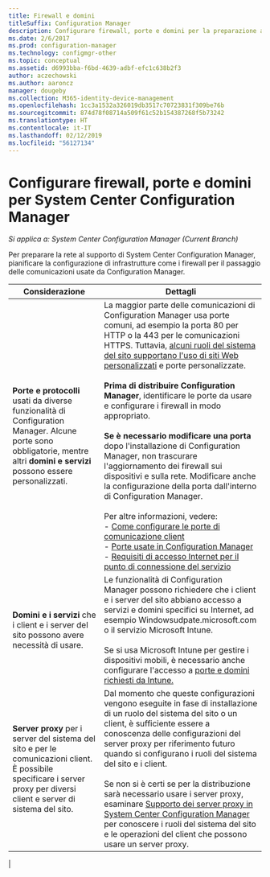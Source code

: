 ```yaml
---
title: Firewall e domini
titleSuffix: Configuration Manager
description: Configurare firewall, porte e domini per la preparazione alle comunicazioni di System Center Configuration Manager.
ms.date: 2/6/2017
ms.prod: configuration-manager
ms.technology: configmgr-other
ms.topic: conceptual
ms.assetid: d6993bba-f6bd-4639-adbf-efc1c638b2f3
author: aczechowski
ms.author: aaroncz
manager: dougeby
ms.collection: M365-identity-device-management
ms.openlocfilehash: 1cc3a1532a326019db3517c70723831f309be76b
ms.sourcegitcommit: 874d78f08714a509f61c52b154387268f5b73242
ms.translationtype: HT
ms.contentlocale: it-IT
ms.lasthandoff: 02/12/2019
ms.locfileid: "56127134"
---
```

# <a name="set-up-firewalls-ports-and-domains-for-system-center-configuration-manager"></a>Configurare firewall, porte e domini per System Center Configuration Manager

*Si applica a: System Center Configuration Manager (Current Branch)*

Per preparare la rete al supporto di System Center Configuration Manager, pianificare la configurazione di infrastrutture come i firewall per il passaggio delle comunicazioni usate da Configuration Manager.  

|Considerazione|Dettagli|  
|-------------------|-------------|  
|**Porte e protocolli** usati da diverse funzionalità di Configuration Manager. Alcune porte sono obbligatorie, mentre altri **domini e servizi** possono essere personalizzati.|La maggior parte delle comunicazioni di Configuration Manager usa porte comuni, ad esempio la porta 80 per HTTP o la 443 per le comunicazioni HTTPS. Tuttavia, [alcuni ruoli del sistema del sito supportano l'uso di siti Web personalizzati](/sccm/core/plan-design/network/websites-for-site-system-servers) e porte personalizzate.<br /><br /> **Prima di distribuire Configuration Manager**, identificare le porte da usare e configurare i firewall in modo appropriato.<br /><br /> **Se è necessario modificare una porta** dopo l'installazione di Configuration Manager, non trascurare l'aggiornamento dei firewall sui dispositivi e sulla rete. Modificare anche la configurazione della porta dall'interno di Configuration Manager.<br /><br /> Per altre informazioni, vedere: </br>- [Come configurare le porte di comunicazione client](../../../core/clients/deploy/configure-client-communication-ports.md) </br>- [Porte usate in Configuration Manager](../../../core/plan-design/hierarchy/ports.md) </br>- [Requisiti di accesso Internet per il punto di connessione del servizio](/sccm/core/servers/deploy/configure/about-the-service-connection-point#bkmk_urls)|  
|**Domini e i servizi** che i client e i server del sito possono avere necessità di usare.|Le funzionalità di Configuration Manager possono richiedere che i client e i server del sito abbiano accesso a servizi e domini specifici su Internet, ad esempio Windowsudpate.microsoft.com o il servizio Microsoft Intune.<br /><br /> Se si usa Microsoft Intune per gestire i dispositivi mobili, è necessario anche configurare l'accesso a [porte e domini richiesti da Intune.](https://docs.microsoft.com/intune/get-started/network-infrastructure-requirements-for-microsoft-intune)|  
|**Server proxy** per i server del sistema del sito e per le comunicazioni client. È possibile specificare i server proxy per diversi client e server di sistema del sito.|Dal momento che queste configurazioni vengono eseguite in fase di installazione di un ruolo del sistema del sito o un client, è sufficiente essere a conoscenza delle configurazioni del server proxy per riferimento futuro quando si configurano i ruoli del sistema del sito e i client.<br /><br /> Se non si è certi se per la distribuzione sarà necessario usare i server proxy, esaminare [Supporto dei server proxy in System Center Configuration Manager](../../../core/plan-design/network/proxy-server-support.md) per conoscere i ruoli del sistema del sito e le operazioni del client che possono usare un server proxy.|   
|  
